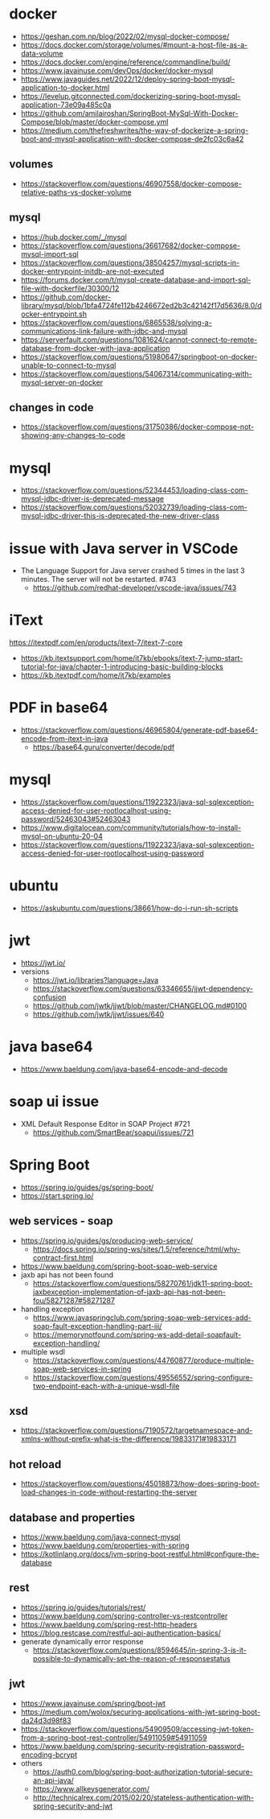 # docker
- https://geshan.com.np/blog/2022/02/mysql-docker-compose/
- https://docs.docker.com/storage/volumes/#mount-a-host-file-as-a-data-volume
- https://docs.docker.com/engine/reference/commandline/build/
- https://www.javainuse.com/devOps/docker/docker-mysql
- https://www.javaguides.net/2022/12/deploy-spring-boot-mysql-application-to-docker.html
- https://levelup.gitconnected.com/dockerizing-spring-boot-mysql-application-73e09a485c0a
- https://github.com/amilairoshan/SpringBoot-MySql-With-Docker-Compose/blob/master/docker-compose.yml
- https://medium.com/thefreshwrites/the-way-of-dockerize-a-spring-boot-and-mysql-application-with-docker-compose-de2fc03c6a42
## volumes
- https://stackoverflow.com/questions/46907558/docker-compose-relative-paths-vs-docker-volume
## mysql
- https://hub.docker.com/_/mysql
- https://stackoverflow.com/questions/36617682/docker-compose-mysql-import-sql
- https://stackoverflow.com/questions/38504257/mysql-scripts-in-docker-entrypoint-initdb-are-not-executed
- https://forums.docker.com/t/mysql-create-database-and-import-sql-file-with-dockerfile/30300/12
- https://github.com/docker-library/mysql/blob/1bfa4724fe112b4246672ed2b3c42142f17d5636/8.0/docker-entrypoint.sh
- https://stackoverflow.com/questions/6865538/solving-a-communications-link-failure-with-jdbc-and-mysql
- https://serverfault.com/questions/1081624/cannot-connect-to-remote-database-from-docker-with-java-application
- https://stackoverflow.com/questions/51980647/springboot-on-docker-unable-to-connect-to-mysql
- https://stackoverflow.com/questions/54067314/communicating-with-mysql-server-on-docker

## changes in code
- https://stackoverflow.com/questions/31750386/docker-compose-not-showing-any-changes-to-code

# mysql
- https://stackoverflow.com/questions/52344453/loading-class-com-mysql-jdbc-driver-is-deprecated-message
- https://stackoverflow.com/questions/52032739/loading-class-com-mysql-jdbc-driver-this-is-deprecated-the-new-driver-class

# issue with Java server in VSCode
- The Language Support for Java server crashed 5 times in the last 3 minutes. The server will not be restarted. #743
  - https://github.com/redhat-developer/vscode-java/issues/743

# iText
https://itextpdf.com/en/products/itext-7/itext-7-core
- https://kb.itextsupport.com/home/it7kb/ebooks/itext-7-jump-start-tutorial-for-java/chapter-1-introducing-basic-building-blocks
- https://kb.itextpdf.com/home/it7kb/examples

# PDF in base64
- https://stackoverflow.com/questions/46965804/generate-pdf-base64-encode-from-itext-in-java
  - https://base64.guru/converter/decode/pdf

# mysql
- https://stackoverflow.com/questions/11922323/java-sql-sqlexception-access-denied-for-user-rootlocalhost-using-password/52463043#52463043
- https://www.digitalocean.com/community/tutorials/how-to-install-mysql-on-ubuntu-20-04
- https://stackoverflow.com/questions/11922323/java-sql-sqlexception-access-denied-for-user-rootlocalhost-using-password

# ubuntu
- https://askubuntu.com/questions/38661/how-do-i-run-sh-scripts

# jwt
- https://jwt.io/
- versions
  - https://jwt.io/libraries?language=Java
  - https://stackoverflow.com/questions/63346655/jjwt-dependency-confusion
  - https://github.com/jwtk/jjwt/blob/master/CHANGELOG.md#0100
  - https://github.com/jwtk/jjwt/issues/640

# java base64
- https://www.baeldung.com/java-base64-encode-and-decode

# soap ui issue
- XML Default Response Editor in SOAP Project #721
  - https://github.com/SmartBear/soapui/issues/721

# Spring Boot
- https://spring.io/guides/gs/spring-boot/
- https://start.spring.io/

## web services - soap
- https://spring.io/guides/gs/producing-web-service/
  - https://docs.spring.io/spring-ws/sites/1.5/reference/html/why-contract-first.html
- https://www.baeldung.com/spring-boot-soap-web-service
- jaxb api has not been found
  - https://stackoverflow.com/questions/58270761/jdk11-spring-boot-jaxbexception-implementation-of-jaxb-api-has-not-been-fou/58271287#58271287
- handling exception
  - https://www.javaspringclub.com/spring-soap-web-services-add-soap-fault-exception-handling-part-iii/
  - https://memorynotfound.com/spring-ws-add-detail-soapfault-exception-handling/
- multiple wsdl
  - https://stackoverflow.com/questions/44760877/produce-multiple-soap-web-services-in-spring
  - https://stackoverflow.com/questions/49556552/spring-configure-two-endpoint-each-with-a-unique-wsdl-file

## xsd
- https://stackoverflow.com/questions/7190572/targetnamespace-and-xmlns-without-prefix-what-is-the-difference/19833171#19833171

## hot reload
- https://stackoverflow.com/questions/45018873/how-does-spring-boot-load-changes-in-code-without-restarting-the-server

## database and properties
- https://www.baeldung.com/java-connect-mysql
- https://www.baeldung.com/properties-with-spring
- https://kotlinlang.org/docs/jvm-spring-boot-restful.html#configure-the-database

## rest
- https://spring.io/guides/tutorials/rest/
- https://www.baeldung.com/spring-controller-vs-restcontroller
- https://www.baeldung.com/spring-rest-http-headers
- https://blog.restcase.com/restful-api-authentication-basics/
- generate dynamically error response
  - https://stackoverflow.com/questions/8594645/in-spring-3-is-it-possible-to-dynamically-set-the-reason-of-responsestatus

## jwt
- https://www.javainuse.com/spring/boot-jwt
- https://medium.com/wolox/securing-applications-with-jwt-spring-boot-da24d3d98f83
- https://stackoverflow.com/questions/54909509/accessing-jwt-token-from-a-spring-boot-rest-controller/54911059#54911059
- https://www.baeldung.com/spring-security-registration-password-encoding-bcrypt
- others
  - https://auth0.com/blog/spring-boot-authorization-tutorial-secure-an-api-java/
  - https://www.allkeysgenerator.com/
  - http://technicalrex.com/2015/02/20/stateless-authentication-with-spring-security-and-jwt